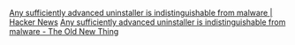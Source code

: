 
[Any sufficiently advanced uninstaller is indistinguishable from malware | Hacker News](https://news.ycombinator.com/item?id=37491862)
[Any sufficiently advanced uninstaller is indistinguishable from malware - The Old New Thing](https://devblogs.microsoft.com/oldnewthing/20230911-00/?p=108749)
